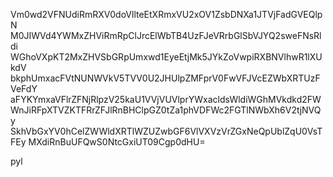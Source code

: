 Vm0wd2VFNUdiRmRXV0doVllteEtXRmxVU2xOV1ZsbDNXa1JTVjFadGVEQlpN
M0JIWVd4YWMxZHViRmRpClJrcElWbTB4UzFJeVRrbGlSbVJYQ2sweFNsRldi
WGhoVXpKT2MxZHVSbGRpUmxwd1EyeEtjMk5JYkZoVwpiRXBNVlhwR1lXUkdV
bkphUmxacFVtNUNWVkV5TVV0U2JHUlpZMFprV0FwVFJVcEZWbXRTUzFVeFdY
aFYKYmxaVFlrZFNjRlpzV25kaU1VVjVUVlprYWxacldsWldiWGhMVkdkd2FW
WnJiRFpXTVZKTFRrZFJlRnBHClpGZ0tZa1phVDFWc2FGTlNWbXh6V2tjNVQy
SkhVbGxYV0hCelZWWldXRTlWZUZwbGF6VlVXVzVrZGxNeQpUblZqU0VsTFEy
MXdiRnBuUFQwS0NtcGxiUT09Cgp0dHU=

pyl